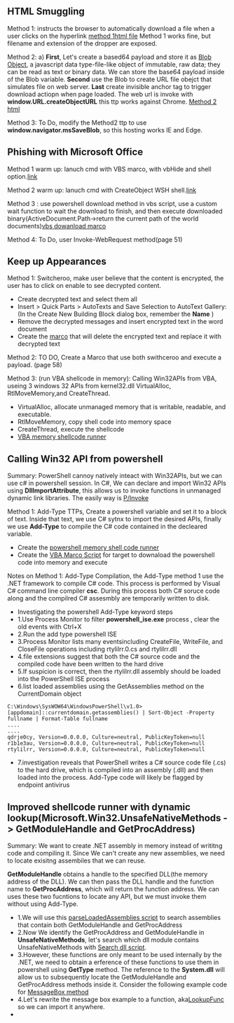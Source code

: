 ## HTML Smuggling

Method 1: instructs the browser to automatically download a file when a user clicks on the hyperlink [method 1html file](/ClientSide/html) Method 1 works fine, but filename and extension of the dropper are exposed.

Method 2: a) **First**, Let's create a based64 payload and store it as [Blob Object](https://developer.mozilla.org/en-US/docs/Web/API/Blob), a javascript data type-file-like object of immutable, raw data; they can be read as text or binary data.  We can store the base64 payload inside of the Blob variable. **Second** use the Blob to create URL file obejct that simulates file on web server. **Last** create invisible anchor tag to trigger download actiopn when page loaded. The web url is invoke with **window.URL.createObjectURL** this ttp works against Chrome. [Method 2 html](/ClientSide/method2-html.html)

Method 3: To Do, modify the Method2 ttp to use **window.navigator.msSaveBlob**, so this hosting works IE and Edge.


## Phishing with Microsoft Office

Method 1 warm up: lanuch cmd with VBS marco, with vbHide and shell option.[link](/ClientSide/method1cmd.vbs)

Method 2 warm up: lanuch cmd with CreateObject WSH shell.[link](/ClientSide/method2cmd.vbs)

Method 3 : use powershell download method in vbs script, use a custom wait function to wait the download to finish, and then execute downloaded binary(ActiveDocument.Path->return the current path of the world documents)[vbs dowanload marco](/ClientSide/method3powershell.vbs)

Method 4: To Do, user Invoke-WebRequest method(page 51)


## Keep up Appearances

Method 1: Switcheroo, make user believe that the content is encrypted, the user has to click on enable to see decrypted content.
- Create decrypted text and select them all
- Insert > Quick Parts > AutoTexts and Save Selection to AutoText Gallery: (In the Create New Building Block dialog box, remember the **Name** )
- Remove the decrypted messages and insert encrypted text in the word document
- Create the [marco](/ClientSide/Switcheroo.vbs) that will delete the encrypted text and replace it with decrypted text

Method 2: TO DO, Create a Marco that use both swithceroo and execute a payload. (page 58)

Method 3: (run VBA shellcode in memory): Calling Win32APIs from VBA, useing 3 windows 32 APIs from kernel32.dll VirtualAlloc, RtlMoveMemory,and CreateThread.
- VirtualAlloc, allocate unmanaged memory that is writable, readable, and executable.
- RtlMoveMemory, copy shell code into memory space
- CreateThread, execute the shellcode
- [VBA memory shellcode runner](/ClientSide/method3vbamemoryshellcode.vbs)

## Calling Win32 API from powershell
Summary: PowerShell cannoy natively inteact with Win32APIs, but we can use c# in powershell session. In C#, We can declare and import Win32 APIs using **DllImportAttribute**, this allows us to invoke functions in unmanaged dynamic link libraries. The easily way is [P/Invoke](www.pinvoke.net)

Method 1: Add-Type TTPs, Create a powershell variable and set it to a block of text. Inside that text, we use C# sytnx to import the desired APIs, finally we use **Add-Type** to compile the C# code contained in the decleared variable.
- Create the [powershell memory shell code runner](/ClientSide/memoryShellCodeRunner.ps1)
- Create the [VBA Marco Script](/ClientSide/powershellmemorydownloadCradle.vbs) for target to downaload the powershell code into memory and execute

Notes on Method 1: Add-Type Compilation, the Add-Type method 1 use the .NET framework to compile C# code. This process is performed by Visual C# command line compiler **csc**. During this process both C# soruce code along and the compilred C# assesmbly are temporarily written to disk.
- Investigating the powershell Add-Type keyword steps
- 1.Use Process Monitor to filter **powershell_ise.exe** process , clear the old events with Ctrl+X
- 2.Run the add type powershell ISE
- 3.Process Monitor lists many eventsincluding CreateFile, WriteFile, and CloseFile operations including rtylilrr.0.cs and rtylilrr.dll
- 4.file extensions suggest that both the C# source code and the compiled code have been written to the hard drive
- 5.If suspicion is correct, then the rtylilrr.dll assembly should be loaded into the PowerShell ISE process
- 6.list loaded assemblies using the GetAssemblies method on the CurrentDomain object
```
C:\Windows\SysWOW64\WindowsPowerShell\v1.0> [appdomain]::currentdomain.getassemblies() | Sort-Object -Property fullname | Format-Table fullname
....
....
qdrje0cy, Version=0.0.0.0, Culture=neutral, PublicKeyToken=null
r1b1e3au, Version=0.0.0.0, Culture=neutral, PublicKeyToken=null
rtylilrr, Version=0.0.0.0, Culture=neutral, PublicKeyToken=null
```
- 7.investigation reveals that PowerShell writes a C# source code file (.cs) to the hard drive, which is compiled into an assembly (.dll) and then loaded into the process. Add-Type code will likely be flagged by endpoint antivirus

## Improved shellcode runner with dynamic lookup(Microsoft.Win32.UnsafeNativeMethods -> GetModuleHandle and GetProcAddress)
Summary: We want to create .NET assembly in memory instead of writitng code and compiling it. Since We can't create any new assemblies, we need to locate exisitng assembiles that we can reuse. 

**GetModuleHandle** obtains a handle to the specified DLL(the memory address of the DLL). We can then pass the DLL handle and the function name to **GetProcAddress**, which will return the function address. We can uses these two fucntions to locate any API, but we must invoke them without using Add-Type.
- 1.We will use this [parseLoadedAssemblies script](/ClientSide/parseLoadedAssemblies.ps1) to search assemblies that contain both GetModuleHandle and GetProcAddress
- 2.Now We identify the GetProcAddress and GetModuleHandle in **UnsafeNativeMethods**, let's search which dll module contains UnsafeNativeMethods with [Search dll script](/ClientSide/IdentifyAssemblies.ps1).
- 3.However, these functions are only meant to be used internally by the .NET, we need to obtain a erference of these functions to use them in powershell using **GetType** method. The reference to the **System.dll** will allow us to subsequently locate the GetModuleHandle and GetProcAddress methods inside it. Consider the following example code for [MessageBox method](/ClientSide/messageBoxMemoryExample.ps1)
- 4.Let's rewrite the message box example to a function, aka[LookupFunc](/ClientSide/LookupFunc.ps1) so we can import it anywhere.
- 

